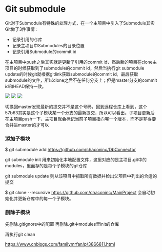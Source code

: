 # Git submodule

Git对于Submodule有特殊的处理方式，在一个主项目中引入了Submodule其实Git做了3件事情：

- 记录引用的仓库
- 记录主项目中Submodules的目录位置
- 记录引用Submodule的commit id

在主项目中push之后其实就是更新了引用的commit id，然后新的项目在clone主项目的时候获取到了submodule的commit id，然后当执行git submodule update的时候git就根据gitlink获取submodule的commit id，最后获取submodule的文件，所以clone之后不在任何分支上；但是master分支的commit id和HEAD保持一致。

![](https://i.imgur.com/tTq7Zxl.png)
![](https://i.imgur.com/4I5RXxX.png)
![](https://i.imgur.com/POqjgAa.png)

切换回master发现最新的提交并不是这个号码，回到远程仓库上看到，这个57b63其实是这个子模块某一个分支的最新提交，所以可以看出，子项目更新后在主项目push一下，主项目就会标记当前子项目指向哪一个版本，而不是非得要合并进master的才可以

### 添加子模块

$ git submodule add https://github.com/chaconinc/DbConnector

git submodule init 用来初始化本地配置文件，这里对应的是主项目.git中的modules，里面存的是每个子模块的git仓库

git submodule update 则从该项目中抓取所有数据并检出父项目中列出的合适的提交

$ git clone --recursive https://github.com/chaconinc/MainProject 会自动初始化并更新仓库中的每一个子模块。

### 删除子模块

先删除.gitignore中的配置
再删除.git中modules里init的仓库

再执行git clean

https://www.cnblogs.com/familymrfan/p/3866811.html